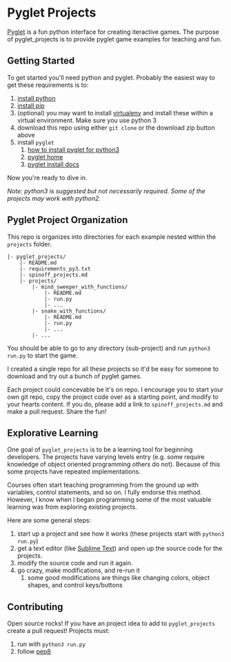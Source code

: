 # Pyglet Projects

[Pyglet](https://bitbucket.org/pyglet/pyglet/wiki/Home) is a fun python interface for creating iteractive games. The purpose of pyglet_projects is to provide pyglet game examples for teaching and fun.


## Getting Started

To get started you'll need python and pyglet. Probably the easiest way to get these requirements is to:

1. [install python](https://wiki.python.org/moin/BeginnersGuide/Download)
1. [install pip](https://pip.pypa.io/en/stable/installing/)
1. (optional) you may want to install [virtualenv](http://docs.python-guide.org/en/latest/dev/virtualenvs/) and install these within a virtual environment. Make sure you use python 3
1. download this repo using either `git clone` or the download zip button above
1. install `pyglet`
    1. [how to install pyglet for python3](http://stackoverflow.com/questions/21298834/how-to-get-pyglet-working-for-python-3)
    1. [pyglet home](https://bitbucket.org/pyglet/pyglet/wiki/Home)
    1. [pyglet install docs](http://pyglet.readthedocs.org/en/latest/programming_guide/installation.html)

Now you're ready to dive in. 

_Note: python3 is suggested but not necessarily required. Some of the projects may work with python2._ 


## Pyglet Project Organization

This repo is organizes into directories for each example nested within the `projects` folder.

    |- pyglet_projects/
        |- README.md
        |- requirements_py3.txt
        |- spinoff_projects.md
        |- projects/
            |- mind_sweeper_with_functions/
                |- README.md
                |- run.py
                |- ... 
            |- snake_with_functions/
                |- README.md
                |- run.py
                |- ... 
            |- ... 


You should be able to go to any directory (sub-project) and run `python3 run.py` to start the game. 

I created a single repo for all these projects so it'd be easy for someone to download and try out a bunch of pyglet games. 

Each project could concevable be it's on repo. I encourage you to start your own git repo, copy the project code over as a starting point, and modify to your hearts content. If you do, please add a link to `spinoff_projects.md` and make a pull request. Share the fun!


## Explorative Learning

One goal of `pyglet_projects` is to be a learning tool for beginning developers. The projects have varying levels entry (e.g. some require knowledge of object oriented programming others do not). Because of this some projects have repeated implementations. 

Courses often start teaching programming from the ground up with variables, control statements, and so on. I fully endorse this method. However, I know when I began programming some of the most valuable learning was from exploring existing projects. 

Here are some general steps:

1. start up a project and see how it works (these projects start with `python3 run.py`)
1. get a text editor (like [Sublime Text](https://www.sublimetext.com/)) and open up the source code for the projects.
1. modify the source code and run it again. 
1. go crazy, make modifications, and re-run it 
    1. some good modifications are things like changing colors, object shapes, and control keys/buttons


## Contributing

Open source rocks! If you have an project idea to add to `pyglet_projects`
 create a pull request! Projects must: 

1. run with `python3 run.py`
1. follow [pep8](http://pep8.org/)
 